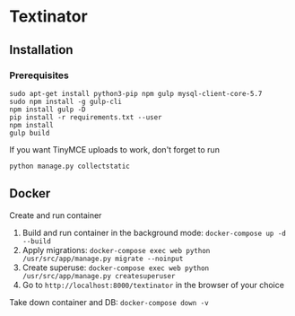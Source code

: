 # Textinator

## Installation
### Prerequisites
```
sudo apt-get install python3-pip npm gulp mysql-client-core-5.7
sudo npm install -g gulp-cli
npm install gulp -D
pip install -r requirements.txt --user
npm install
gulp build
```

If you want TinyMCE uploads to work, don't forget to run
```
python manage.py collectstatic
```

## Docker
Create and run container
1. Build and run container in the background mode: `docker-compose up -d --build`
2. Apply migrations: `docker-compose exec web python /usr/src/app/manage.py migrate --noinput`
3. Create superuse: `docker-compose exec web python /usr/src/app/manage.py createsuperuser`
4. Go to `http://localhost:8000/textinator` in the browser of your choice

Take down container and DB:
`docker-compose down -v`